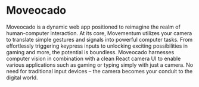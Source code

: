 # Moveocado

Moveocado is a dynamic web app positioned to reimagine the realm of human-computer interaction. At its core, Movementum utilizes your camera to translate simple gestures and signals into powerful computer tasks. From effortlessly triggering keypress inputs to unlocking exciting possibilities in gaming and more, the potential is boundless. Moveocado harnesses computer vision in combination with a clean React camera UI to enable various applications such as gaming or typing simply with just a camera. No need for traditional input devices – the camera becomes your conduit to the digital world.